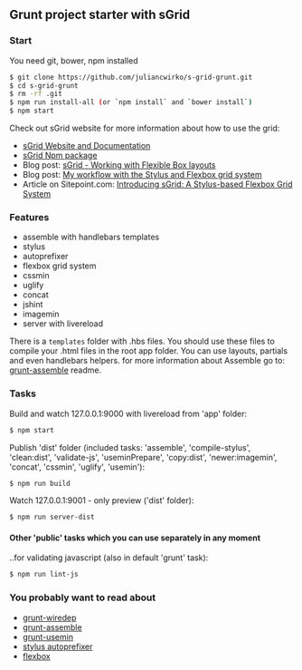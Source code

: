 ## Grunt project starter with sGrid

### Start

You need git, bower, npm installed

````bash
$ git clone https://github.com/juliancwirko/s-grid-grunt.git
$ cd s-grid-grunt
$ rm -rf .git
$ npm run install-all (or `npm install` and `bower install`)
$ npm start
````

Check out sGrid website for more information about how to use the grid:

- [sGrid Website and Documentation](http://stylusgrid.com)
- [sGrid Npm package](https://www.npmjs.com/package/s-grid)
- Blog post: [sGrid - Working with Flexible Box layouts](http://julian.io/s-grid-working-with-flexible-box-layouts/)
- Blog post: [My workflow with the Stylus and Flexbox grid system](https://medium.com/@juliancwirko/my-workflow-with-the-stylus-and-flexbox-grid-system-5f4f50ac3f33)
- Article on Sitepoint.com: [Introducing sGrid: A Stylus-based Flexbox Grid System](http://www.sitepoint.com/introducing-sgrid-a-stylus-based-flexbox-grid-system/)

### Features

- assemble with handlebars templates
- stylus
- autoprefixer
- flexbox grid system
- cssmin
- uglify
- concat
- jshint
- imagemin
- server with livereload

There is a `templates` folder with .hbs files. You should use these files to compile your .html files in the root app folder. You can use layouts, partials and even handlebars helpers.
for more information about Assemble go to: [grunt-assemble](https://www.npmjs.com/package/grunt-assemble) readme.

### Tasks

Build and watch 127.0.0.1:9000 with livereload from 'app' folder:
````bash
$ npm start
````

Publish 'dist' folder (included tasks: 'assemble', 'compile-stylus', 'clean:dist', 'validate-js', 'useminPrepare', 'copy:dist', 'newer:imagemin', 'concat', 'cssmin', 'uglify', 'usemin'):
````bash
$ npm run build
````

Watch 127.0.0.1:9001 - only preview ('dist' folder):
````bash
$ npm run server-dist
````

#### Other 'public' tasks which you can use separately in any moment

..for validating javascript (also in default 'grunt' task):

```bash
$ npm run lint-js
```

### You probably want to read about

- [grunt-wiredep](https://github.com/stephenplusplus/grunt-wiredep)
- [grunt-assemble](https://www.npmjs.com/package/grunt-assemble)
- [grunt-usemin](https://github.com/yeoman/grunt-usemin)
- [stylus autoprefixer](https://github.com/jenius/autoprefixer-stylus)
- [flexbox](https://css-tricks.com/snippets/css/a-guide-to-flexbox/)
